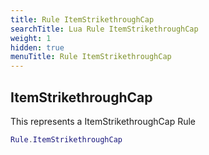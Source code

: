 ```yaml
---
title: Rule ItemStrikethroughCap
searchTitle: Lua Rule ItemStrikethroughCap
weight: 1
hidden: true
menuTitle: Rule ItemStrikethroughCap
---
```

## ItemStrikethroughCap

This represents a ItemStrikethroughCap Rule
```lua
Rule.ItemStrikethroughCap
```